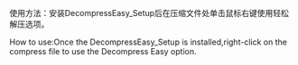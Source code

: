 使用方法：安装DecompressEasy_Setup后在压缩文件处单击鼠标右键使用轻松解压选项。


How to use:Once the DecompressEasy_Setup is installed,right-click on the compress file to use the Decompress Easy option.
